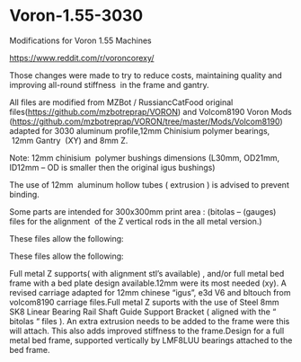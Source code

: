 # Voron-1.55-3030
Modifications for Voron 1.55 Machines

https://www.reddit.com/r/voroncorexy/

Those
changes were made to try to reduce costs, maintaining quality and improving
all-round stiffness  in the frame and gantry.

All
files are modified from MZBot / RussiancCatFood original files(https://github.com/mzbotreprap/VORON) and Volcom8190 Voron Mods (https://github.com/mzbotreprap/VORON/tree/master/Mods/Volcom8190) adapted for 3030 aluminum profile,12mm Chinisium
polymer bearings,  12mm Gantry  (XY) and 8mm Z.

Note:
12mm chinisium  polymer bushings
dimensions (L30mm, OD21mm, ID12mm – OD is
smaller then the original igus bushings)

The use of 12mm  aluminum hollow tubes ( extrusion ) is
advised to prevent binding.

Some
parts are intended for 300x300mm print area : (bitolas – (gauges) files for the
alignment  of the Z vertical rods in the
all metal version.)

These
files allow the following: 


These
files allow the following: 

Full metal Z supports(
with alignment stl’s available) , and/or full metal bed frame with a bed plate
design available.12mm were its most needed
(xy). A revised carriage adapted for 12mm chinese “igus”, e3d V6 and bltouch
from volcom8190 carriage files.Full metal Z suports with
the use of Steel
8mm SK8 Linear Bearing Rail Shaft Guide Support Bracket ( aligned with the
“ bitolas “ files ). An extra extrusion needs to be added to the frame were
this will attach. This also adds improved stiffness to the frame.Design
for a full metal bed frame, supported vertically by LMF8LUU bearings attached
to the bed frame.








